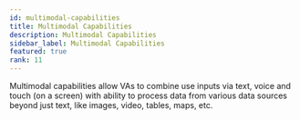 ```yaml
---
id: multimodal-capabilities
title: Multimodal Capabilities
description: Multimodal Capabilities
sidebar_label: Multimodal Capabilities
featured: true
rank: 11
---
```

 
Multimodal capabilities allow VAs to combine use inputs via text, voice and touch (on a screen) with ability to process data from various data sources beyond just text, like images, video, tables, maps, etc.
